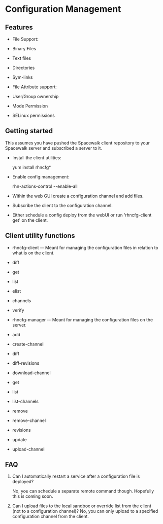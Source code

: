 # __Configuration Management__

## Features


 * File Support:

  * Binary Files
  * Text files
  * Directories
  * Sym-links

 * File Attribute support:
  * User/Group ownership
  * Mode Permission
  * SELinux permissions
## Getting started

This assumes you have pushed the Spacewalk client repository to your Spacewalk server and subscribed a server to it.

 * Install the client utilities:

    yum install rhncfg*
 * Enable config management:

    rhn-actions-control --enable-all
 * Within the web GUI create a configuration channel and add files.
 * Subscribe the client to the configuration channel.
 * Either schedule a config deploy from the webUI or run 'rhncfg-client get' on the client.
## Client utility functions

 * rhncfg-client -- Meant for managing the configuration files in relation to what is on the client.

  * diff
  * get
  * list
  * elist
  * channels
  * verify

 * rhncfg-manager -- Meant for managing the configuration files on the server.
  * add
  * create-channel
  * diff
  * diff-revisions
  * download-channel
  * get
  * list
  * list-channels
  * remove
  * remove-channel
  * revisions
  * update
  * upload-channel
## FAQ

1. Can I automatically restart a service after a configuration file is deployed?

   No, you can schedule a separate remote command though.  Hopefully this is coming soon.

2. Can I upload files to the local sandbox or override list from the client (not to a configuration channel)?
   No, you can only upload to a specified configuration channel from the client.